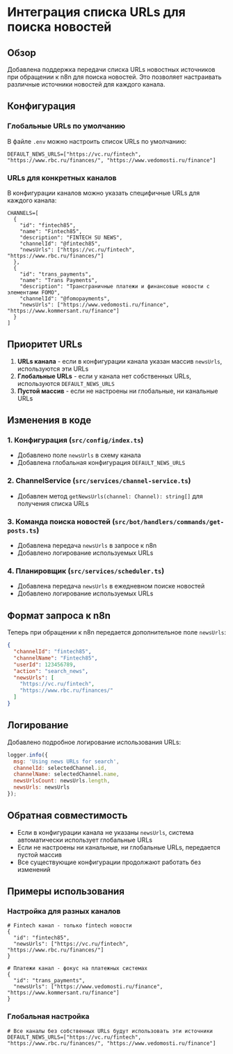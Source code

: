 # Интеграция списка URLs для поиска новостей

## Обзор

Добавлена поддержка передачи списка URLs новостных источников при обращении к n8n для поиска новостей. Это позволяет настраивать различные источники новостей для каждого канала.

## Конфигурация

### Глобальные URLs по умолчанию

В файле `.env` можно настроить список URLs по умолчанию:

```env
DEFAULT_NEWS_URLS=["https://vc.ru/fintech", "https://www.rbc.ru/finances/", "https://www.vedomosti.ru/finance"]
```

### URLs для конкретных каналов

В конфигурации каналов можно указать специфичные URLs для каждого канала:

```env
CHANNELS=[
  {
    "id": "fintech85",
    "name": "Fintech85", 
    "description": "FINTECH SU NEWS",
    "channelId": "@fintech85",
    "newsUrls": ["https://vc.ru/fintech", "https://www.rbc.ru/finances/"]
  },
  {
    "id": "trans_payments",
    "name": "Trans Payments",
    "description": "Трансграничные платежи и финансовые новости с элементами FOMO", 
    "channelId": "@fomopayments",
    "newsUrls": ["https://www.vedomosti.ru/finance", "https://www.kommersant.ru/finance"]
  }
]
```

## Приоритет URLs

1. **URLs канала** - если в конфигурации канала указан массив `newsUrls`, используются эти URLs
2. **Глобальные URLs** - если у канала нет собственных URLs, используются `DEFAULT_NEWS_URLS`
3. **Пустой массив** - если не настроены ни глобальные, ни канальные URLs

## Изменения в коде

### 1. Конфигурация (`src/config/index.ts`)

- Добавлено поле `newsUrls` в схему канала
- Добавлена глобальная конфигурация `DEFAULT_NEWS_URLS`

### 2. ChannelService (`src/services/channel-service.ts`)

- Добавлен метод `getNewsUrls(channel: Channel): string[]` для получения списка URLs

### 3. Команда поиска новостей (`src/bot/handlers/commands/get-posts.ts`)

- Добавлена передача `newsUrls` в запросе к n8n
- Добавлено логирование используемых URLs

### 4. Планировщик (`src/services/scheduler.ts`)

- Добавлена передача `newsUrls` в ежедневном поиске новостей
- Добавлено логирование используемых URLs

## Формат запроса к n8n

Теперь при обращении к n8n передается дополнительное поле `newsUrls`:

```json
{
  "channelId": "fintech85",
  "channelName": "Fintech85", 
  "userId": 123456789,
  "action": "search_news",
  "newsUrls": [
    "https://vc.ru/fintech",
    "https://www.rbc.ru/finances/"
  ]
}
```

## Логирование

Добавлено подробное логирование использования URLs:

```javascript
logger.info({
  msg: 'Using news URLs for search',
  channelId: selectedChannel.id,
  channelName: selectedChannel.name,
  newsUrlsCount: newsUrls.length,
  newsUrls: newsUrls
});
```

## Обратная совместимость

- Если в конфигурации канала не указаны `newsUrls`, система автоматически использует глобальные URLs
- Если не настроены ни канальные, ни глобальные URLs, передается пустой массив
- Все существующие конфигурации продолжают работать без изменений

## Примеры использования

### Настройка для разных каналов

```env
# Fintech канал - только fintech новости
{
  "id": "fintech85",
  "newsUrls": ["https://vc.ru/fintech", "https://www.rbc.ru/finances/"]
}

# Платежи канал - фокус на платежных системах  
{
  "id": "trans_payments", 
  "newsUrls": ["https://www.vedomosti.ru/finance", "https://www.kommersant.ru/finance"]
}
```

### Глобальная настройка

```env
# Все каналы без собственных URLs будут использовать эти источники
DEFAULT_NEWS_URLS=["https://vc.ru/fintech", "https://www.rbc.ru/finances/", "https://www.vedomosti.ru/finance"]
```
